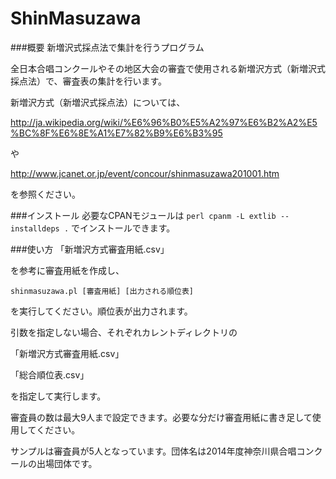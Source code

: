 ShinMasuzawa
============

###概要
新増沢式採点法で集計を行うプログラム


全日本合唱コンクールやその地区大会の審査で使用される新増沢方式（新増沢式採点法）で、審査表の集計を行います。


新増沢方式（新増沢式採点法）については、


http://ja.wikipedia.org/wiki/%E6%96%B0%E5%A2%97%E6%B2%A2%E5%BC%8F%E6%8E%A1%E7%82%B9%E6%B3%95


や


http://www.jcanet.or.jp/event/concour/shinmasuzawa201001.htm


を参照ください。


###インストール
必要なCPANモジュールは
`perl cpanm -L extlib --installdeps .`
でインストールできます。


###使い方
「新増沢方式審査用紙.csv」


を参考に審査用紙を作成し、


`shinmasuzawa.pl [審査用紙] [出力される順位表]`


を実行してください。順位表が出力されます。


引数を指定しない場合、それぞれカレントディレクトリの


「新増沢方式審査用紙.csv」


「総合順位表.csv」


を指定して実行します。


審査員の数は最大9人まで設定できます。必要な分だけ審査用紙に書き足して使用してください。


サンプルは審査員が5人となっています。団体名は2014年度神奈川県合唱コンクールの出場団体です。

